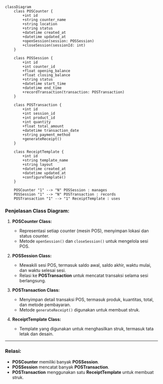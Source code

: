 ```mermaid
classDiagram
    class POSCounter {
        +int id
        +string counter_name
        +string location
        +string status
        +datetime created_at
        +datetime updated_at
        +openSession(session: POSSession)
        +closeSession(sessionId: int)
    }

    class POSSession {
        +int id
        +int counter_id
        +float opening_balance
        +float closing_balance
        +string status
        +datetime start_time
        +datetime end_time
        +recordTransaction(transaction: POSTransaction)
    }

    class POSTransaction {
        +int id
        +int session_id
        +int product_id
        +int quantity
        +float total_amount
        +datetime transaction_date
        +string payment_method
        +generateReceipt()
    }

    class ReceiptTemplate {
        +int id
        +string template_name
        +string layout
        +datetime created_at
        +datetime updated_at
        +configureTemplate()
    }

    POSCounter "1" --> "N" POSSession : manages
    POSSession "1" --> "N" POSTransaction : records
    POSTransaction "1" --> "1" ReceiptTemplate : uses
```

### **Penjelasan Class Diagram:**
1. **POSCounter Class:**
   - Representasi setiap counter (mesin POS), menyimpan lokasi dan status counter.
   - Metode `openSession()` dan `closeSession()` untuk mengelola sesi POS.

2. **POSSession Class:**
   - Mewakili sesi POS, termasuk saldo awal, saldo akhir, waktu mulai, dan waktu selesai sesi.
   - Relasi ke **POSTransaction** untuk mencatat transaksi selama sesi berlangsung.

3. **POSTransaction Class:**
   - Menyimpan detail transaksi POS, termasuk produk, kuantitas, total, dan metode pembayaran.
   - Metode `generateReceipt()` digunakan untuk membuat struk.

4. **ReceiptTemplate Class:**
   - Template yang digunakan untuk menghasilkan struk, termasuk tata letak dan desain.

---

### **Relasi:**
- **POSCounter** memiliki banyak **POSSession**.
- **POSSession** mencatat banyak **POSTransaction**.
- **POSTransaction** menggunakan satu **ReceiptTemplate** untuk membuat struk.
